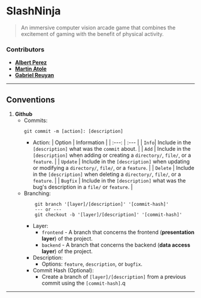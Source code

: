 # **SlashNinja**
> An immersive computer vision arcade game that combines the excitement of gaming with the benefit of physical activity.

### **Contributors**
- [**Albert Perez**](https://github.com/bibookss)
- [**Martin Atole**](https://github.com/CS-Martin)
- [**Gabriel Reuyan**](https://github.com/jobb-rodriguez)

---
## **Conventions**
1. **Github**
    - Commits:
        ``` shell
        git commit -m [action]: [description]
        ```
        - Action:
            | Option | Information |
            | :---: | :--- |
            | `Info`| Include in the `[description]` what was the `commit` about. |
            | `Add` | Include in the `[description]` when adding or creating a `directory/`, `file/`, or a `feature`. |
            | `Update` | Include in the `[description]` when updating or modifying a `directory/`, `file/`, or a `feature`. |
            | `Delete` | Include in the `[description]` when deleting a `directory/`, `file/`, or a `feature`. |
            | `Bugfix` | Include in the `[description]` what was the bug's description in a `file/` or `feature`. |
    - Branching:
        ``` shell
            git branch '[layer]/[description]' '[commit-hash]'
            --- or ---
            git checkout -b '[layer]/[description]' '[commit-hash]'
        ```
        - Layer:
            - `frontend` - A branch that concerns the frontend (**presentation layer**) of the project.
            - `backend` - A branch that concerns the backend (**data access layer**) of the project.
        - Description:
            - Options: `feature`, `description`, or `bugfix`.
        - Commit Hash (Optional):
            - Create a branch of `[layer]/[description]` from a previous commit using the `[commit-hash]`.q
---

